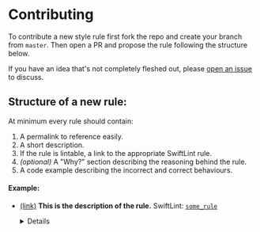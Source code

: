 # Contributing

To contribute a new style rule first fork the repo and create your branch from `master`. Then open a PR and propose the rule following the structure below.

If you have an idea that's not completely fleshed out, please [open an issue](https://github.com/airbnb/swift/issues/new) to discuss.

## Structure of a new rule:

At minimum every rule should contain:

1. A permalink to reference easily.
1. A short description.
1. If the rule is lintable, a link to the appropriate SwiftLint rule.
1. _(optional)_ A "Why?" section describing the reasoning behind the rule.
1. A code example describing the incorrect and correct behaviours.

#### Example:

* <a id='an-id'></a><a href='#an-id'>(link)</a>
**This is the description of the rule.** SwiftLint: [`some_rule`](https://github.com/realm/SwiftLint/blob/master/Rules.md#some-rule)

  <details>

  #### Why?
  This is an explanation of why this rule is needed.

  ```swift
  // WRONG
  func someIncorrectCode {}

  // GOOD
  func someGoodCode {}
  ```

  </details>
